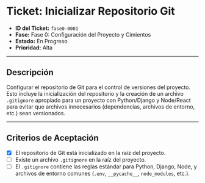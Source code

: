 # Ticket: Inicializar Repositorio Git

- **ID del Ticket:** `fase0-0001`
- **Fase:** Fase 0: Configuración del Proyecto y Cimientos
- **Estado:** En Progreso
- **Prioridad:** Alta

---

## Descripción

Configurar el repositorio de Git para el control de versiones del proyecto. Esto incluye la inicialización del repositorio y la creación de un archivo `.gitignore` apropiado para un proyecto con Python/Django y Node/React para evitar que archivos innecesarios (dependencias, archivos de entorno, etc.) sean versionados.

---

## Criterios de Aceptación

- [x] El repositorio de Git está inicializado en la raíz del proyecto.
- [ ] Existe un archivo `.gitignore` en la raíz del proyecto.
- [ ] El `.gitignore` contiene las reglas estándar para Python, Django, Node, y archivos de entorno comunes (`.env`, `__pycache__`, `node_modules`, etc.). 